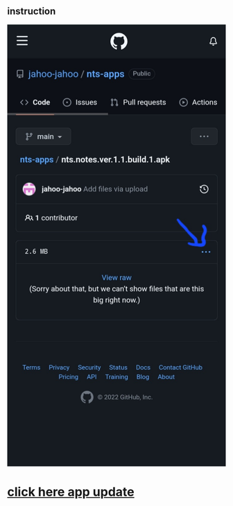 <html><body>
    <h2>instruction</h2>
    <img src="1.jpg">
<h1>
        <a href="nts.notes.ver.1.1.build.1.apk">click here app update</a>
</h1>
</body>
</html>
